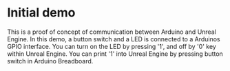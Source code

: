 # Initial demo
This is a proof of concept of communication between Arduino and Unreal Engine. In this demo, a button switch and a LED is connected to a Arduinos GPIO interface. You can turn on the LED by pressing '1', and off by '0' key within Unreal Engine. You can print '1' into Unreal Engine by pressing button switch in Arduino Breadboard.
